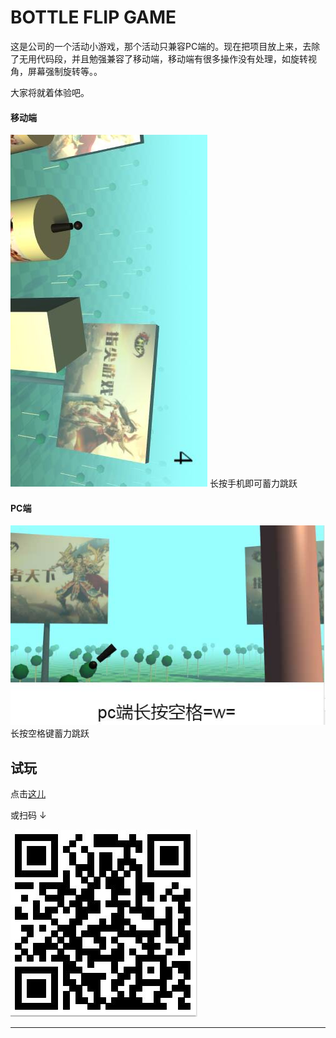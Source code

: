 # BOTTLE FLIP GAME
这是公司的一个活动小游戏，那个活动只兼容PC端的。现在把项目放上来，去除了无用代码段，并且勉强兼容了移动端，移动端有很多操作没有处理，如旋转视角，屏幕强制旋转等。。

大家将就着体验吧。

#### 移动端

<img src="./preview-m.jpg" style="margin:0 auto;">
长按手机即可蓄力跳跃

#### PC端

<img src="./preview-pc.jpg" style="margin:0 auto;">
长按空格键蓄力跳跃

## 试玩

点击[这儿](https://dwqdaiwenqi.github.io/bottle-flip-game/)

或扫码 ↓

<img src="./qr.jpg" style="margin:0 auto;">

---
